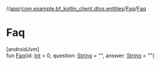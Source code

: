 //[app](../../../index.md)/[com.example.bf_kotlin_client.dtos.entities](../index.md)/[Faq](index.md)/[Faq](-faq.md)

# Faq

[androidJvm]\
fun [Faq](-faq.md)(id: [Int](https://kotlinlang.org/api/latest/jvm/stdlib/kotlin/-int/index.html) = 0, question: [String](https://kotlinlang.org/api/latest/jvm/stdlib/kotlin/-string/index.html) = "", answer: [String](https://kotlinlang.org/api/latest/jvm/stdlib/kotlin/-string/index.html) = "")
